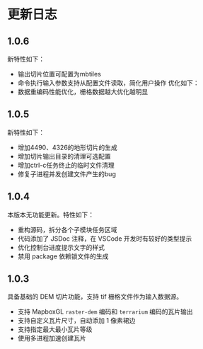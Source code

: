 # 更新日志
## 1.0.6

新特性如下：
- 输出切片位置可配置为mbtiles
- 命令执行输入参数支持从配置文件读取，简化用户操作
优化如下：
- 数据重编码性能优化，栅格数据越大优化越明显

## 1.0.5

新特性如下：

- 增加4490、4326的地形切片的生成
- 增加切片输出目录的清理可选配置
- 增加ctrl-c任务终止的临时文件清理
- 修复子进程并发创建文件产生的bug

## 1.0.4

本版本无功能更新。特性如下：

- 重构源码，拆分各个子模块任务区域
- 代码添加了 JSDoc 注释，在 VSCode 开发时有较好的类型提示
- 优化控制台进度提示文字的样式
- 禁用 package 依赖锁文件的生成

## 1.0.3

具备基础的 DEM 切片功能，支持 tif 栅格文件作为输入数据源。

- 支持 MapboxGL `raster-dem` 编码和 `terrarium` 编码的瓦片输出
- 支持自定义瓦片尺寸，自动添加 1 像素裙边
- 支持指定最大最小瓦片等级
- 使用多进程加速创建瓦片
